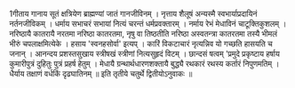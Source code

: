 

  
1गीताय गानाय सूतं क्षत्रियेण ब्राह्मण्यां जातं गानजीविनम् । नृत्ताय शैलूषं अन्यस्मै स्वभार्याप्रदायिनं नर्तनजीविकम् । धर्माय सभाचरं सभायां नित्यं चरन्तं धर्मप्रवक्तारम् । नर्माय रेभं मेधाविनं चाटूक्तिकुशलम् । नरिष्ठायै कातरायै नरतमा नरिष्ठा कातरतमा, नृषु वा तिष्ठतीति नरिष्ठा अस्वतन्त्रा कातरतमा तस्यै भीमलं भीरुं चपलाक्षमित्येके । हसाय 'स्वनहसोर्वा' इत्यप् । कारिं विकटाचारं नृत्यन्निव यो गच्छति हासयति च जनान् । आनन्दय प्रशस्तसुखाय स्त्रीषखं स्त्रीणां नित्यसुहृदं विटम् । छान्दसं षत्वम् 'प्रमुदे प्रकृष्टाय हर्षाय कुमारीपुत्रं दुहितुः पुत्रं प्रहर्ष हेतुम् । मेधायै ग्रन्थार्थधारणशक्तायै बुद्ध्यै रथकारं रथस्य कर्तारं निपुणमतिम् । धैर्याय तक्षाणं वर्धकिं दृढघातिनम् ॥
इति तृतीये चतुर्थे द्वितीयोऽनुवाकः ॥  
